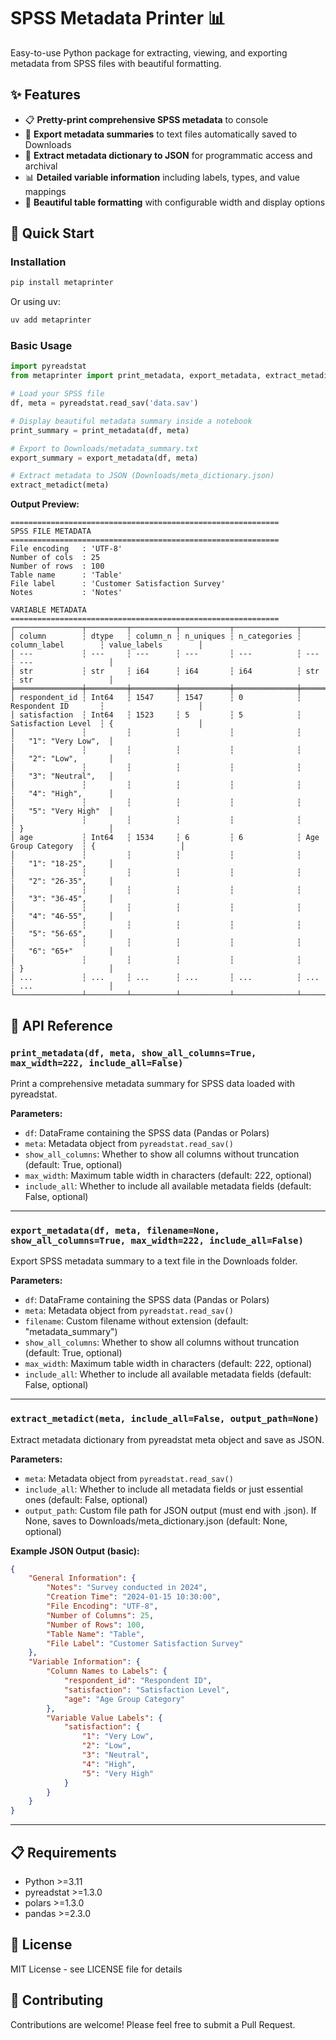 # SPSS Metadata Printer 📊

Easy-to-use Python package for extracting, viewing, and exporting metadata from SPSS files with beautiful formatting.

## ✨ Features

- 📋 **Pretty-print comprehensive SPSS metadata** to console
- 💾 **Export metadata summaries** to text files automatically saved to Downloads
- 📄 **Extract metadata dictionary to JSON** for programmatic access and archival
- 📊 **Detailed variable information** including labels, types, and value mappings
- 🎨 **Beautiful table formatting** with configurable width and display options

## 🚀 Quick Start

### Installation

```bash
pip install metaprinter
```

Or using uv:

```bash
uv add metaprinter
```

### Basic Usage

```python
import pyreadstat
from metaprinter import print_metadata, export_metadata, extract_metadict

# Load your SPSS file
df, meta = pyreadstat.read_sav('data.sav')

# Display beautiful metadata summary inside a notebook
print_summary = print_metadata(df, meta)

# Export to Downloads/metadata_summary.txt
export_summary = export_metadata(df, meta)

# Extract metadata to JSON (Downloads/meta_dictionary.json)
extract_metadict(meta)
```

**Output Preview:**
```
============================================================
SPSS FILE METADATA
============================================================
File encoding   : 'UTF-8'
Number of cols  : 25
Number of rows  : 100
Table name      : 'Table'
File label      : 'Customer Satisfaction Survey'
Notes           : 'Notes'

VARIABLE METADATA
============================================================
┌───────────────┬─────────┬──────────┬───────────┬──────────────┬─────────────────────┬─────────────────────┐
│ column        ┆ dtype   ┆ column_n ┆ n_uniques ┆ n_categories ┆ column_label        ┆ value_labels        │
│ ---           ┆ ---     ┆ ---      ┆ ---       ┆ ---          ┆ ---                 ┆ ---                 │
│ str           ┆ str     ┆ i64      ┆ i64       ┆ i64          ┆ str                 ┆ str                 │
╞═══════════════╪═════════╪══════════╪═══════════╪══════════════╪═════════════════════╪═════════════════════╡
│ respondent_id ┆ Int64   ┆ 1547     ┆ 1547      ┆ 0            ┆ Respondent ID       ┆                     │
│ satisfaction  ┆ Int64   ┆ 1523     ┆ 5         ┆ 5            ┆ Satisfaction Level  ┆ {                   │
│               ┆         ┆          ┆           ┆              ┆                     ┆   "1": "Very Low",  │
│               ┆         ┆          ┆           ┆              ┆                     ┆   "2": "Low",       │
│               ┆         ┆          ┆           ┆              ┆                     ┆   "3": "Neutral",   │
│               ┆         ┆          ┆           ┆              ┆                     ┆   "4": "High",      │
│               ┆         ┆          ┆           ┆              ┆                     ┆   "5": "Very High"  │
│               ┆         ┆          ┆           ┆              ┆                     ┆ }                   │
│ age           ┆ Int64   ┆ 1534     ┆ 6         ┆ 6            ┆ Age Group Category  ┆ {                   │
│               ┆         ┆          ┆           ┆              ┆                     ┆   "1": "18-25",     │
│               ┆         ┆          ┆           ┆              ┆                     ┆   "2": "26-35",     │
│               ┆         ┆          ┆           ┆              ┆                     ┆   "3": "36-45",     │
│               ┆         ┆          ┆           ┆              ┆                     ┆   "4": "46-55",     │
│               ┆         ┆          ┆           ┆              ┆                     ┆   "5": "56-65",     │
│               ┆         ┆          ┆           ┆              ┆                     ┆   "6": "65+"        │
│               ┆         ┆          ┆           ┆              ┆                     ┆ }                   │
│ ...           ┆ ...     ┆ ...      ┆ ...       ┆ ...          ┆ ...                 ┆ ...                 │
└───────────────┴─────────┴──────────┴───────────┴──────────────┴─────────────────────┴─────────────────────┘
```

## 📖 API Reference

### `print_metadata(df, meta, show_all_columns=True, max_width=222, include_all=False)`

Print a comprehensive metadata summary for SPSS data loaded with pyreadstat.

**Parameters:**
- `df`: DataFrame containing the SPSS data (Pandas or Polars)
- `meta`: Metadata object from `pyreadstat.read_sav()`
- `show_all_columns`: Whether to show all columns without truncation (default: True, optional)
- `max_width`: Maximum table width in characters (default: 222, optional)
- `include_all`: Whether to include all available metadata fields (default: False, optional)


---

### `export_metadata(df, meta, filename=None, show_all_columns=True, max_width=222, include_all=False)`

Export SPSS metadata summary to a text file in the Downloads folder.

**Parameters:**
- `df`: DataFrame containing the SPSS data (Pandas or Polars)
- `meta`: Metadata object from `pyreadstat.read_sav()`
- `filename`: Custom filename without extension (default: "metadata_summary")
- `show_all_columns`: Whether to show all columns without truncation (default: True, optional)
- `max_width`: Maximum table width in characters (default: 222, optional)
- `include_all`: Whether to include all available metadata fields (default: False, optional)


---

### `extract_metadict(meta, include_all=False, output_path=None)`

Extract metadata dictionary from pyreadstat meta object and save as JSON.

**Parameters:**
- `meta`: Metadata object from `pyreadstat.read_sav()`
- `include_all`: Whether to include all metadata fields or just essential ones (default: False, optional)
- `output_path`: Custom file path for JSON output (must end with .json). If None, saves to Downloads/meta_dictionary.json (default: None, optional)

**Example JSON Output (basic):**
```json
{
    "General Information": {
        "Notes": "Survey conducted in 2024",
        "Creation Time": "2024-01-15 10:30:00",
        "File Encoding": "UTF-8",
        "Number of Columns": 25,
        "Number of Rows": 100,
        "Table Name": "Table",
        "File Label": "Customer Satisfaction Survey"
    },
    "Variable Information": {
        "Column Names to Labels": {
            "respondent_id": "Respondent ID",
            "satisfaction": "Satisfaction Level",
            "age": "Age Group Category"
        },
        "Variable Value Labels": {
            "satisfaction": {
                "1": "Very Low",
                "2": "Low",
                "3": "Neutral",
                "4": "High",
                "5": "Very High"
            }
        }
    }
}
```

---

## 📋 Requirements

- Python >=3.11
- pyreadstat >=1.3.0
- polars >=1.3.0
- pandas >=2.3.0

## 📝 License

MIT License - see LICENSE file for details

## 🤝 Contributing

Contributions are welcome! Please feel free to submit a Pull Request.